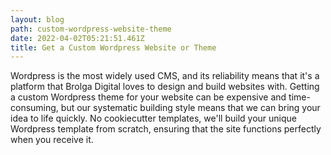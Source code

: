 ```yaml
---
layout: blog
path: custom-wordpress-website-theme
date: 2022-04-02T05:21:51.461Z
title: Get a Custom Wordpress Website or Theme
---
```

Wordpress is the most widely used CMS, and its reliability means that it's a platform that Brolga Digital loves to design and build websites with. Getting a custom Wordpress theme for your website can be expensive and time-consuming, but our systematic building style means that we can bring your idea to life quickly. No cookiecutter templates, we'll build your unique Wordpress template from scratch, ensuring that the site functions perfectly when you receive it.